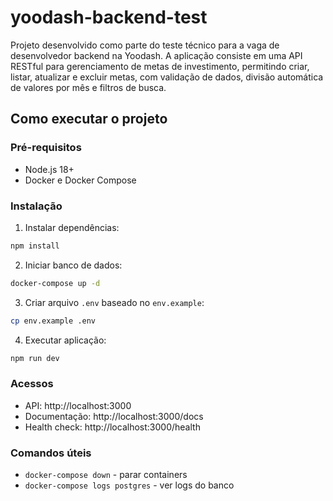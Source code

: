 # yoodash-backend-test

Projeto desenvolvido como parte do teste técnico para a vaga de desenvolvedor backend na Yoodash. A aplicação consiste em uma API RESTful para gerenciamento de metas de investimento, permitindo criar, listar, atualizar e excluir metas, com validação de dados, divisão automática de valores por mês e filtros de busca.

## Como executar o projeto

### Pré-requisitos

- Node.js 18+
- Docker e Docker Compose

### Instalação

1. Instalar dependências:

```bash
npm install
```

2. Iniciar banco de dados:

```bash
docker-compose up -d
```

3. Criar arquivo `.env` baseado no `env.example`:

```bash
cp env.example .env
```

4. Executar aplicação:

```bash
npm run dev
```

### Acessos

- API: http://localhost:3000
- Documentação: http://localhost:3000/docs
- Health check: http://localhost:3000/health

### Comandos úteis

- `docker-compose down` - parar containers
- `docker-compose logs postgres` - ver logs do banco
